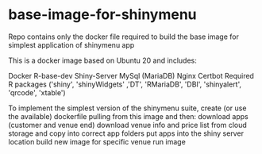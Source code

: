 # base-image-for-shinymenu
Repo contains only the docker file required to build the base image for simplest application of shinymenu app

This is a docker image based on Ubuntu 20 and includes:

  Docker
  R-base-dev
  Shiny-Server
  MySql (MariaDB)
  Nginx
  Certbot
  Required R packages ('shiny', 'shinyWidgets' ,'DT', 'RMariaDB', 'DBI', 'shinyalert', 'qrcode', 'xtable')

To implement the simplest version of the shinymenu suite, create (or use the available) dockerfile pulling from this image and then:
  download apps (customer and venue end)
  download venue info and price list from cloud storage and copy into correct app folders
  put apps into the shiny server location
  build new image for specific venue
  run image
